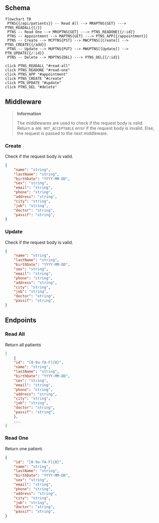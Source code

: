 ## Schema

```mermaid
flowchart TB
 PTNS{{/api/patients}} -- Read All --> MRAPTNS{GET} ---> PTNS_READALL{{/}}
 PTNS -- Read One --> MROPTNS{GET} ---> PTNS_READONE{{/:id}}
 PTNS -- Appointment --> MAPTNS{GET} ---> PTNS_APP{{/appointment}}
 PTNS -- Create --> MCPTNS{PST} --> MWCPTNS[[Create]] --> PTNS_CREATE{{/add}}
 PTNS -- Update --> MUPTNS{PUT} --> MWUPTNS[[Update]] --> PTN_UPDATE{{/:id}}
 PTNS -- Delete --> MDPTNS{DEL} ---> PTNS_DEL{{/:id}}

click PTNS_READALL "#read-all"
click PTNS_READONE "#read-one"
click PTNS_APP "#appointment"
click PTNS_CREATE "#create"
click PTN_UPDATE "#update"
click PTNS_DEL "#delete"
```

## Middleware

> **Information**  
>
> The middlewares are used to check if the request body is valid.
> Return a `406 NOT_ACCEPTABLE` error if the request body is invalid.
> Else, the request is passed to the next middleware.

### Create

Check if the request body is valid.

```json title="Request Body"
{
    "name": "string",
    "lastName": "string",
    "birthDate": "YYYY-MM-DD",
    "sex": "string",
    "email": "string",
    "phone": "string",
    "address": "string",
    "city": "string",
    "job": "string",
    "doctor": "string",
    "passif": "string",
}
```

### Update

Check if the request body is valid.

```json title="Request Body"
{
    "name": "string",
    "lastName": "string",
    "birthDate": "YYYY-MM-DD",
    "sex": "string",
    "email": "string",
    "phone": "string",
    "address": "string",
    "city": "string",
    "job": "string",
    "doctor": "string",
    "passif": "string",
}
```

## Endpoints

### Read All

Return all patients

```json title="Response Body"
[
    {
    "id": "[0-9a-fA-F]{8}",
    "name": "string",
    "lastName": "string",
    "birthDate": "YYYY-MM-DD",
    "sex": "string",
    "email": "string",
    "phone": "string",
    "address": "string",
    "city": "string",
    "job": "string",
    "doctor": "string",
    "passif": "string",
    },
    ...
]
```

### Read One

Return one patient.

```json title="Response Body"
{
    "id": "[0-9a-fA-F]{8}",
    "name": "string",
    "lastName": "string",
    "birthDate": "YYYY-MM-DD",
    "sex": "string",
    "email": "string",
    "phone": "string",
    "address": "string",
    "city": "string",
    "job": "string",
    "doctor": "string",
    "passif": "string",
}
```
